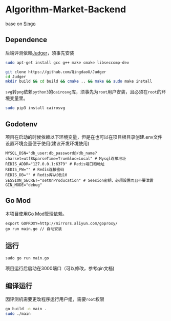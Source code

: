 # Algorithm-Market-Backend

base on [Singo](https://github.com/Gourouting/singo)

## Dependence

后端评测依赖[Judger](https://github.com/QingdaoU/Judger)，须事先安装
```bash
sudo apt-get install gcc g++ make cmake libseccomp-dev

git clone https://github.com/QingdaoU/Judger
cd Judger
mkdir build && cd build && cmake .. && make && sudo make install
``` 

`svg`转`png`依赖`python3`的`cairosvg`库，须事先为`root`用户安装，且必须在`root`的环境变量里。
```bash
sudo pip3 install cairosvg
``` 

## Godotenv

项目在启动的时候依赖以下环境变量，但是在也可以在项目根目录创建.env文件设置环境变量便于使用(建议开发环境使用)

```shell
MYSQL_DSN="db_user:db_password@/db_name?charset=utf8&parseTime=True&loc=Local" # Mysql连接地址
REDIS_ADDR="127.0.0.1:6379" # Redis端口和地址
REDIS_PW="" # Redis连接密码
REDIS_DB="" # Redis库从0到10
SESSION_SECRET="setOnProducation" # Seesion密钥，必须设置而且不要泄露
GIN_MODE="debug"
```

## Go Mod

本项目使用[Go Mod](https://github.com/golang/go/wiki/Modules)管理依赖。

```shell
export GOPROXY=http://mirrors.aliyun.com/goproxy/
go run main.go // 自动安装
```

## 运行

```shell
sudo go run main.go
```

项目运行后启动在3000端口（可以修改，参考gin文档)

## 编译运行

因评测机需要更改程序运行用户组，需要`root`权限

```bash
go build -o main .
sudo ./main
``` 
